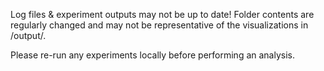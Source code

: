 Log files & experiment outputs may not be up to date! Folder contents are regularly changed and may not be representative of the visualizations in /output/. 

Please re-run any experiments locally before performing an analysis.